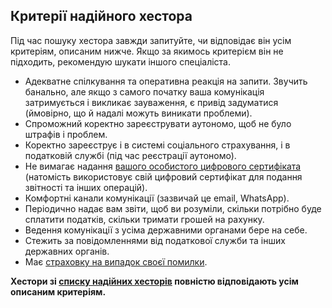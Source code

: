 ## Критерії надійного хестора

Під час пошуку хестора завжди запитуйте, чи відповідає він усім критеріям, описаним нижче. Якщо за якимось критерієм він
не підходить, рекомендую шукати іншого спеціаліста.

- Адекватне спілкування та оперативна реакція на запити. Звучить банально, але якщо з самого початку ваша комунікація
  затримується і викликає зауваження, є привід задуматися (ймовірно, що й надалі можуть виникати проблеми).
- Спроможний коректно зареєструвати аутономо, щоб не було штрафів і проблем.
- Коректно зареєструє і в системі соціального страхування, і в податковій службі (під час реєстрації аутономо).
- Не вимагає надання [вашого особистого цифрового сертифіката](#надання-цифрового-сертифіката-хестору) (натомість
  використовує свій цифровий сертифікат для подання звітності та інших операцій).
- Комфортні канали комунікації (зазвичай це email, WhatsApp).
- Періодично надає вам звіти, щоб ви розуміли, скільки потрібно буде сплатити податків, скільки тримати
  грошей на рахунку.
- Ведення комунікації з усіма державними органами бере на себе.
- Стежить за повідомленнями від податкової служби та інших державних органів.
- Має [страховку на випадок своєї помилки](#відповідальність-хестора).

**Хестори зі [списку надійних хесторів](#надійні-хестори) повністю відповідають усім описаним критеріям.**
